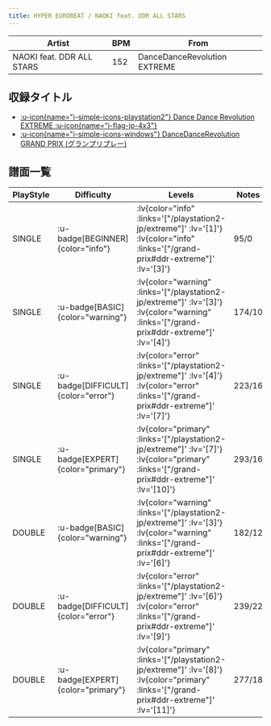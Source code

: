 ```yaml
---
title: HYPER EUROBEAT / NAOKI feat. DDR ALL STARS
---
```


|Artist|BPM|From|
|------|---|----|
|NAOKI feat. DDR ALL STARS|152|DanceDanceRevolution EXTREME|

## 収録タイトル

- [ :u-icon{name="i-simple-icons-playstation2"} Dance Dance Revolution EXTREME :u-icon{name="i-flag-jp-4x3"} ](/playstation2-jp/extreme)
- [ :u-icon{name="i-simple-icons-windows"} DanceDanceRevolution GRAND PRIX (グランプリプレー)](/grand-prix#ddr-extreme)

## 譜面一覧

|PlayStyle|Difficulty|Levels|Notes|Movie|
|---------|----------|------|-----|-----|
|SINGLE| :u-badge[BEGINNER]{color="info"} | :lv{color="info" :links='["/playstation2-jp/extreme"]' :lv='[1]'}  :lv{color="info" :links='["/grand-prix#ddr-extreme"]' :lv='[3]'} |95/0||
|SINGLE| :u-badge[BASIC]{color="warning"} | :lv{color="warning" :links='["/playstation2-jp/extreme"]' :lv='[3]'}  :lv{color="warning" :links='["/grand-prix#ddr-extreme"]' :lv='[4]'} |174/10||
|SINGLE| :u-badge[DIFFICULT]{color="error"} | :lv{color="error" :links='["/playstation2-jp/extreme"]' :lv='[4]'}  :lv{color="error" :links='["/grand-prix#ddr-extreme"]' :lv='[7]'} |223/16||
|SINGLE| :u-badge[EXPERT]{color="primary"} | :lv{color="primary" :links='["/playstation2-jp/extreme"]' :lv='[7]'}  :lv{color="primary" :links='["/grand-prix#ddr-extreme"]' :lv='[10]'} |293/16||
|DOUBLE| :u-badge[BASIC]{color="warning"} | :lv{color="warning" :links='["/playstation2-jp/extreme"]' :lv='[3]'}  :lv{color="warning" :links='["/grand-prix#ddr-extreme"]' :lv='[6]'} |182/12||
|DOUBLE| :u-badge[DIFFICULT]{color="error"} | :lv{color="error" :links='["/playstation2-jp/extreme"]' :lv='[6]'}  :lv{color="error" :links='["/grand-prix#ddr-extreme"]' :lv='[9]'} |239/22||
|DOUBLE| :u-badge[EXPERT]{color="primary"} | :lv{color="primary" :links='["/playstation2-jp/extreme"]' :lv='[8]'}  :lv{color="primary" :links='["/grand-prix#ddr-extreme"]' :lv='[11]'} |277/18||
